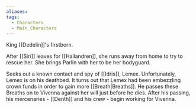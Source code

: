 ```yaml
---
aliases: 
tags:
  - Characters
  - Main_Characters
---
```


King [[Dedelin]]'s firstborn.

After [[Siri]] leaves for [[Hallandren]], she runs away from home to try to rescue her. She brings Parlin with her to be her bodyguard.

Seeks out a known contact and spy of [[Idris]], Lemex. Unfortunately, Lemex is on his deathbed. It turns out that Lemex had been embezzling crown funds in order to gain more [[Breath|Breaths]]. He passes these Breaths on to Vivenna against her will just before he dies. After his passing, his mercenaries - [[Denth]] and his crew - begin working for Vivenna.